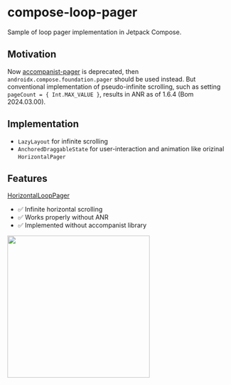 # compose-loop-pager

Sample of loop pager implementation in Jetpack Compose.

## Motivation

Now [accompanist-pager](https://github.com/google/accompanist/tree/main/pager) is deprecated, then `androidx.compose.foundation.pager` should be used instead. 
But conventional implementation of pseudo-infinite scrolling, such as setting `pageCount = { Int.MAX_VALUE }`, results in ANR as of 1.6.4 (Bom 2024.03.00).

## Implementation

- `LazyLayout` for infinite scrolling
- `AnchoredDraggableState` for user-interaction and animation like orizinal `HorizontalPager`

## Features

[HorizontalLoopPager](./app/src/main/java/com/seo4d696b75/android/loop_pager_sample/ui/pager/HorizontalLoopPager.kt)

- ✅ Infinite horizontal scrolling
- ✅ Works properly without ANR
- ✅ Implemented without accompanist library

<img src="https://github.com/Seo-4d696b75/compose-loop-pager/assets/25225028/992603df-93b3-4d29-bf8b-cf0f41d3f9ad" width="320">
